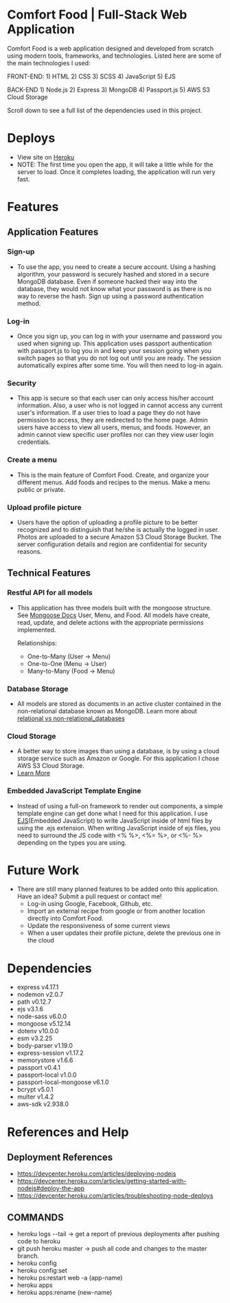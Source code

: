# Comfort Food | Full-Stack Web Application

Comfort Food is a web application designed and developed from scratch using modern tools, frameworks, and technologies. 
Listed here are some of the main technologies I used:

  FRONT-END: 
    1) HTML
    2) CSS
    3) SCSS
    4) JavaScript
    5) EJS


  BACK-END
    1) Node.js
    2) Express
    3) MongoDB
    4) Passport.js
    5) AWS S3 Cloud Storage

Scroll down to see a full list of the dependencies used in this project.

# Deploys
 - View site on [Heroku](https://comfort-food.herokuapp.com/)
 - NOTE: The first time you open the app, it will take a little while for the server to load. Once it completes loading, the application will run very fast.

# Features

## Application Features
### Sign-up
  - To use the app, you need to create a secure account. Using a hashing algorithm, your password is securely hashed and stored in a secure MongoDB database. Even if someone hacked their way into the database, they would not know what your password is as there is no way to reverse the hash.
  Sign up using a password authentication method.

### Log-in
  - Once you sign up, you can log in with your username and password you used when signing up. This application uses passport authentication with passport.js to log you in and keep your session going when you switch pages so that you do not log out until you are ready. The session automatically expires after some time. You will then need to log-in again.

### Security
  - This app is secure so that each user can only access his/her account information. Also, a user who is not logged in cannot access any current user's information. If a user tries to load a page they do not have permission to access, they are redirected to the home page.
  Admin users have access to view all users, menus, and foods. However, an admin cannot view specific user profiles nor can they view user login credentials.

### Create a menu
  - This is the main feature of Comfort Food. Create, and organize your different menus. Add foods and recipes to the menus. Make a menu public or private. 

### Upload profile picture
  - Users have the option of uploading a profile picture to be better recognized and to distinguish that he/she is actually the logged in user. Photos are uploaded to a secure Amazon S3 Cloud Storage Bucket. The server configuration details and region are confidential for security reasons.

## Technical Features

### Restful API for all models
  - This application has three models built with the mongoose structure.
    See [Mongoose Docs](https://mongoosejs.com/docs/api.html)
    User, Menu, and Food.
    All models have create, read, update, and delete actions with the appropriate permissions implemented.

    Relationships:
      - One-to-Many (User -> Menu)
      - One-to-One (Menu -> User)
      - Many-to-Many (Food -> Menu)
  
### Database Storage
  - All models are stored as documents in an active cluster contained in the non-relational database known as MongoDB.
  Learn more about [relational vs non-relational_databases](https://www.pluralsight.com/blog/software-development/relational-vs-non-relational-databases)

### Cloud Storage
  - A better way to store images than using a database, is by using a cloud storage service such as Amazon or Google. For this application I chose AWS S3 Cloud Storage. 
  - [Learn More](https://docs.aws.amazon.com/AmazonS3/latest/userguide/Welcome.html)

### Embedded JavaScript Template Engine
  - Instead of using a full-on framework to render out components, a simple template engine can get done what I need for this application. 
  I use [EJS](https://ejs.co/)(Embedded JavaScript) to write JavaScript inside of html files by using the .ejs extension.
  When writing JavaScript inside of ejs files, you need to surround the JS code with <% %>, <%= %>, or <%- %> depending on the types you are using.

# Future Work
  - There are still many planned features to be added onto this application. Have an idea? Submit a pull request or contact me!
    - Log-in using Google, Facebook, Github, etc.
    - Import an external recipe from google or from another location directly into Comfort Food.
    - Update the responsiveness of some current views
    - When a user updates their profile picture, delete the previous one in the cloud

# Dependencies
  - express v4.17.1
  - nodemon v2.0.7
  - path v0.12.7
  - ejs v3.1.6
  - node-sass v6.0.0
  - mongoose v5.12.14
  - dotenv v10.0.0
  - esm v3.2.25
  - body-parser v1.19.0
  - express-session v1.17.2
  - memorystore v1.6.6
  - passport v0.4.1
  - passport-local v1.0.0
  - passport-local-mongoose v6.1.0
  - bcrypt v5.0.1
  - multer v1.4.2
  - aws-sdk v2.938.0

# References and Help

## Deployment References
 - https://devcenter.heroku.com/articles/deploying-nodejs
 - https://devcenter.heroku.com/articles/getting-started-with-nodejs#deploy-the-app
 - https://devcenter.heroku.com/articles/troubleshooting-node-deploys

## COMMANDS
 - heroku logs --tail -> get a report of previous deployments after pushing code to heroku
 - git push heroku master -> push all code and changes to the master branch.
 - heroku config
 - heroku config:set
 - heroku ps:restart web -a (app-name) 
 - heroku apps
 - heroku apps:rename (new-name)
